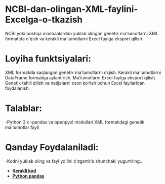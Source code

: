 # NCBI-dan-olingan-XML-faylini-Excelga-o-tkazish
NCBI yoki boshqa manbaalardan yuklab olingan genetik ma'lumotlarni XML formatida o'qish va kerakli ma'lumotlarni Excel faylga eksport qilish

# Loyiha funktsiyalari:
XML formatida saqlangan genetik ma'lumotlarni o‘qish.
Kerakli ma'lumotlarni DataFrame formatiga aylantirish.
Ma'lumotlarni Excel faylga eksport qilish.
Genetik tahlil qilish va natijalarni oson ko‘rish uchun Excel fayllaridan foydalanish.

# Talablar:
-Python 3.x
-pandas va openpyxl modullari
XML formatidagi genetik ma'lumotlar fayli

# Qanday Foydalaniladi:
-Kodni yuklab oling va fayl yo'lini o'zgartirib shunchaki yugurtiring...

- **[Kerakli kod](https://github.com/byShukrullo/NCBI-dan-olingan-XML-faylini-Excelga-o-tkazish/commit/ecc020a98cff6909bae9802645e3be6256553f2b)** 
- **[Python pandas](https://pandas.pydata.org/pandas-docs/stable/)** 
